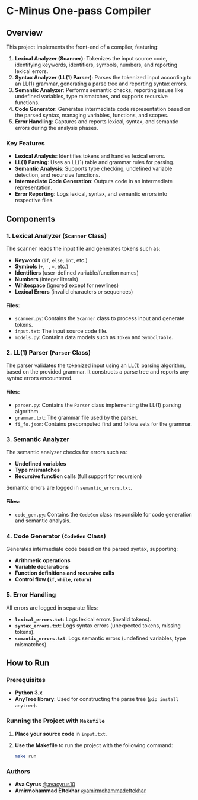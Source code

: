 # C-Minus One-pass Compiler

## Overview

This project implements the front-end of a compiler, featuring:

1. **Lexical Analyzer (Scanner)**: Tokenizes the input source code, identifying keywords, identifiers, symbols, numbers, and reporting lexical errors.
2. **Syntax Analyzer (LL(1) Parser)**: Parses the tokenized input according to an LL(1) grammar, generating a parse tree and reporting syntax errors.
3. **Semantic Analyzer**: Performs semantic checks, reporting issues like undefined variables, type mismatches, and supports recursive functions.
4. **Code Generator**: Generates intermediate code representation based on the parsed syntax, managing variables, functions, and scopes.
5. **Error Handling**: Captures and reports lexical, syntax, and semantic errors during the analysis phases.

### Key Features

- **Lexical Analysis**: Identifies tokens and handles lexical errors.
- **LL(1) Parsing**: Uses an LL(1) table and grammar rules for parsing.
- **Semantic Analysis**: Supports type checking, undefined variable detection, and recursive functions.
- **Intermediate Code Generation**: Outputs code in an intermediate representation.
- **Error Reporting**: Logs lexical, syntax, and semantic errors into respective files.

## Components

### 1. **Lexical Analyzer (`Scanner` Class)**

The scanner reads the input file and generates tokens such as:

- **Keywords** (`if`, `else`, `int`, etc.)
- **Symbols** (`+`, `-`, `=`, etc.)
- **Identifiers** (user-defined variable/function names)
- **Numbers** (integer literals)
- **Whitespace** (ignored except for newlines)
- **Lexical Errors** (invalid characters or sequences)

#### Files:
- `scanner.py`: Contains the `Scanner` class to process input and generate tokens.
- `input.txt`: The input source code file.
- `models.py`: Contains data models such as `Token` and `SymbolTable`.

### 2. **LL(1) Parser (`Parser` Class)**

The parser validates the tokenized input using an LL(1) parsing algorithm, based on the provided grammar. It constructs a parse tree and reports any syntax errors encountered.

#### Files:
- `parser.py`: Contains the `Parser` class implementing the LL(1) parsing algorithm.
- `grammar.txt`: The grammar file used by the parser.
- `fi_fo.json`: Contains precomputed first and follow sets for the grammar.

### 3. **Semantic Analyzer**

The semantic analyzer checks for errors such as:

- **Undefined variables**
- **Type mismatches**
- **Recursive function calls** (full support for recursion)

Semantic errors are logged in `semantic_errors.txt`.

#### Files:
- `code_gen.py`: Contains the `CodeGen` class responsible for code generation and semantic analysis.
  
### 4. **Code Generator (`CodeGen` Class)**

Generates intermediate code based on the parsed syntax, supporting:

- **Arithmetic operations**
- **Variable declarations**
- **Function definitions and recursive calls**
- **Control flow (`if`, `while`, `return`)**

### 5. **Error Handling**

All errors are logged in separate files:

- **`lexical_errors.txt`**: Logs lexical errors (invalid tokens).
- **`syntax_errors.txt`**: Logs syntax errors (unexpected tokens, missing tokens).
- **`semantic_errors.txt`**: Logs semantic errors (undefined variables, type mismatches).

## How to Run

### Prerequisites

- **Python 3.x**
- **AnyTree library**: Used for constructing the parse tree (`pip install anytree`).

### Running the Project with `Makefile`

1. **Place your source code** in `input.txt`.
2. **Use the Makefile** to run the project with the following command:

   ```bash
   make run
   ```
### Authors
- **Ava Cyrus** [@avacyrus10](https://github.com/avacyrus10)
- **Amirmohammad Eftekhar** [@amirmohammadeftekhar](https://github.com/amirmohammadeftekhar)
